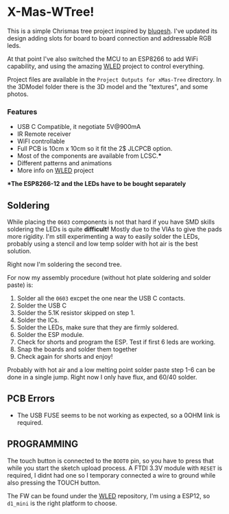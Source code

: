 #  X-Mas-WTree!

This is a simple Chrismas tree project inspired by [bluqesh](https://www.instructables.com/PCB-Christms-Tree/). I've updated its design adding slots for board to board connection and addressable RGB leds.

At that point I've also switched the MCU to an ESP8266 to add WiFi capability, and using the amazing [WLED](https://github.com/Aircoookie/WLED) project to control everything.

Project files are available in the `Project Outputs for xMas-Tree` directory.
In the 3DModel folder there is the 3D model and the "textures", and some photos.

### Features

 - USB C Compatible, it negotiate 5V@900mA
 - IR Remote receiver
 - WiFI controllable
 - Full PCB is 10cm x 10cm so it fit the 2$ JLCPCB option.
 - Most of the components are available from LCSC.**\***
 - Different patterns and animations
 - More info on [WLED](https://github.com/Aircoookie/WLED) project

**\*The ESP8266-12 and the LEDs have to be bought separately**

## Soldering

While placing the `0603` components is not that hard if you have SMD skills soldering the LEDs is quite **difficult!** Mostly due to the VIAs to give the pads more rigidity. I'm still experimenting a way to easily solder the LEDs, probably using a stencil and low temp solder with hot air is the best solution.

Right now I'm soldering the second tree.

For now my assembly procedure (without hot plate soldering and solder paste) is:

 1. Solder all the `0603` excpet the one near the USB C contacts.
 2. Solder the USB C
 3. Solder the 5.1K resistor skipped on step 1.
 4. Solder the ICs.
 5. Solder the LEDs, make sure that they are firmly soldered.
 6. Solder the ESP module.
 7. Check for shorts and program the ESP. Test if first 6 leds are working.
 8. Snap the boards and solder them together
 9. Check again for shorts and enjoy!

Probably with hot air and a low melting point solder paste step 1-6 can be done in a single jump. 
Right now I only have flux, and 60/40 solder.

## PCB Errors
 - The USB FUSE seems to be not working as expected, so a 0OHM link is
   required.

## PROGRAMMING

The touch button is connected to the `BOOT0` pin, so you have to press that while you start the sketch upload process.
A FTDI 3.3V module with `RESET` is required, I didnt had one so I temporary connected a wire to ground while also pressing the TOUCH button.

The FW can be found under the [WLED](https://github.com/Aircoookie/WLED/releases) repository, I'm using a ESP12, so `d1_mini` is the right platform to choose.
